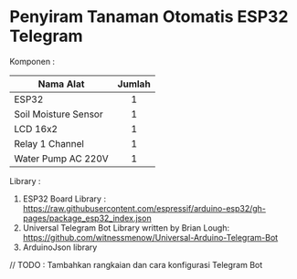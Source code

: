 # Penyiram Tanaman Otomatis ESP32 Telegram
Komponen :

| Nama Alat                 | Jumlah |
| ---------                 | :----: |
| ESP32                     |   1    |
| Soil Moisture Sensor      |   1    |
| LCD 16x2                  |   1    |
| Relay 1 Channel           |   1    |
| Water Pump AC 220V        |   1    |


Library :

1. ESP32 Board Library : https://raw.githubusercontent.com/espressif/arduino-esp32/gh-pages/package_esp32_index.json
2. Universal Telegram Bot Library written by Brian Lough: https://github.com/witnessmenow/Universal-Arduino-Telegram-Bot
3. ArduinoJson library

// TODO : Tambahkan rangkaian dan cara konfigurasi Telegram Bot
